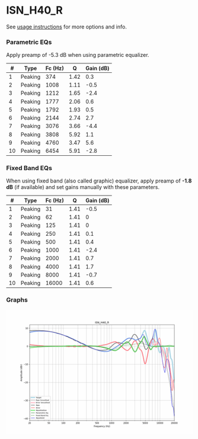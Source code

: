 # ISN_H40_R
See [usage instructions](https://github.com/jaakkopasanen/AutoEq#usage) for more options and info.

### Parametric EQs
Apply preamp of -5.3 dB when using parametric equalizer.

|   # | Type    |   Fc (Hz) |    Q |   Gain (dB) |
|-----|---------|-----------|------|-------------|
|   1 | Peaking |       374 | 1.42 |         0.3 |
|   2 | Peaking |      1008 | 1.11 |        -0.5 |
|   3 | Peaking |      1212 | 1.65 |        -2.4 |
|   4 | Peaking |      1777 | 2.06 |         0.6 |
|   5 | Peaking |      1792 | 1.93 |         0.5 |
|   6 | Peaking |      2144 | 2.74 |         2.7 |
|   7 | Peaking |      3076 | 3.66 |        -4.4 |
|   8 | Peaking |      3808 | 5.92 |         1.1 |
|   9 | Peaking |      4760 | 3.47 |         5.6 |
|  10 | Peaking |      6454 | 5.91 |        -2.8 |

### Fixed Band EQs
When using fixed band (also called graphic) equalizer, apply preamp of **-1.8 dB** (if available) and set gains manually with these parameters.

|   # | Type    |   Fc (Hz) |    Q |   Gain (dB) |
|-----|---------|-----------|------|-------------|
|   1 | Peaking |        31 | 1.41 |        -0.5 |
|   2 | Peaking |        62 | 1.41 |         0   |
|   3 | Peaking |       125 | 1.41 |         0   |
|   4 | Peaking |       250 | 1.41 |         0.1 |
|   5 | Peaking |       500 | 1.41 |         0.4 |
|   6 | Peaking |      1000 | 1.41 |        -2.4 |
|   7 | Peaking |      2000 | 1.41 |         0.7 |
|   8 | Peaking |      4000 | 1.41 |         1.7 |
|   9 | Peaking |      8000 | 1.41 |        -0.7 |
|  10 | Peaking |     16000 | 1.41 |         0.6 |

### Graphs
![](./ISN_H40_R.png)
